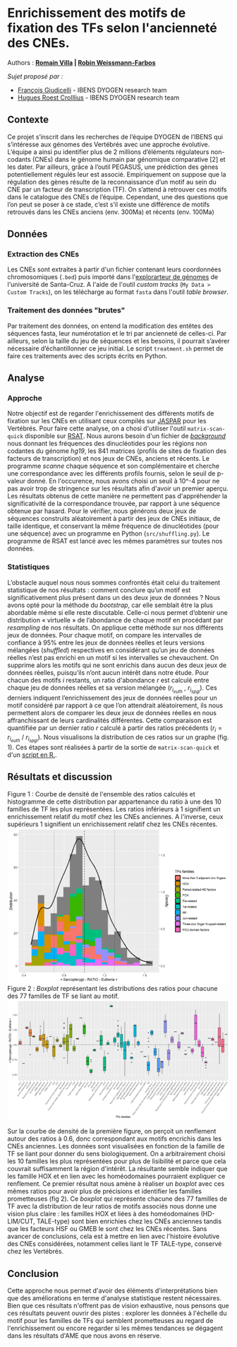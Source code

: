 # Enrichissement des motifs de fixation des TFs selon l'ancienneté des CNEs.
Authors : **[Romain Villa](mailto:rvilla@edu.bio.ens.psl.eu) | [Robin Weissmann-Farbos](mailto:weissman@edu.bio.ens.psl.eu)**

_Sujet proposé par :_
* [François Giudicelli](mailto:francois.giudicelli@ens.fr) - IBENS DYOGEN research team
* [Hugues Roest Crolllius](mailto:hrc@bio.ens.psl.eu) - IBENS DYOGEN research team

## Contexte
Ce projet s’inscrit dans les recherches de l’équipe DYOGEN de l’IBENS qui s’intéresse aux génomes des Vertébrés avec une approche évolutive. L’équipe a ainsi pu identifier plus de 2 millions d’éléments régulateurs non-codants (CNEs) dans le génome humain par génomique comparative [2] et les dater.
Par ailleurs, grâce à l’outil PEGASUS, une prédiction des gènes potentiellement régulés leur est associé. Empiriquement on suppose que la régulation des gènes résulte de la reconnaissance d’un motif au sein du CNE par un facteur de transcription (TF). On s’attend à retrouver ces motifs dans le catalogue des CNEs
de l’équipe. Cependant, une des questions que l’on peut se poser à ce stade, c’est s’il existe une différence de motifs retrouvés dans les CNEs anciens (env. 300Ma) et récents (env. 100Ma)
## Données
### Extraction des CNEs
Les CNEs sont extraites à partir d'un fichier contenant leurs coordonnées chromosomiques (```.bed```) puis importé dans l'[explorarteur de génomes](https://genome.ucsc.edu/) de l'université de Santa-Cruz. A l'aide de l'outil *custom tracks* (```My Data > Custom Tracks```), on les télécharge au format ```fasta``` dans l'outil *table browser*.
### Traitement des données "brutes"
Par traitement des données, on entend la modification des entêtes des séquences fasta, leur numérotation et le tri par ancienneté de celles-ci. Par ailleurs, selon la taille du jeu de séquences et les besoins, il pourrait s’avérer nécessaire d’échantillonner ce jeu initial. Le script ```treatment.sh``` permet de faire ces traitements avec des scripts écrits en Python.
## Analyse
### Approche
Notre objectif est de regarder l'enrichissement des différents motifs de fixation sur les CNEs en utilisant ceux compilés sur [JASPAR](https://jaspar.genereg.net/download/data/2022/CORE/JASPAR2022_CORE_vertebrates_non-redundant_pfms_transfac.txt) pour les Vertébrés. Pour faire cette analyse, on a chosi d'utiliser l'outil ```matrix-scan-quick``` disponible sur [RSAT](http://rsat.sb-roscoff.fr/). Nous aurons besoin d'un fichier de [_background_](https://rsat.eead.csic.es/plants/data/genomes/Homo_sapiens_GRCh37/oligo-frequencies/2nt_upstream-noorf_Homo_sapiens_GRCh37-noov-1str.freq.gz) nous donnant les fréquences des dinucléotides pour les régions non codantes du génome _hg19_, les 841 matrices (profils de sites de fixation des facteurs de transcription) et nos jeux de CNEs, anciens et récents. Le programme _scanne_ chaque séquence et son complémentaire et cherche une correspondance avec les différents profils fournis, selon le seuil de p-valeur donné. En l'occurence, nous avons choisi un seuil à 10^-4 pour ne pas avoir trop de stringence sur les résultats afin d'avoir un premier aperçu. Les résultats obtenus de cette manière ne permettent pas d'appréhender la significativité de la correspondance trouvée, par rapport à une séquence obtenue par hasard. Pour le vérifier, nous générons deux jeux de séquences construits aléatoirement à partir des jeux de CNEs initiaux, de taille identique, et conservant la même fréquence de dinucléotides (pour une séquence) avec un programme en Python (```src/shuffling.py```).  Le programme de RSAT est lancé avec les mêmes paramètres sur toutes nos données.
### Statistiques
L’obstacle auquel nous nous sommes confrontés était celui du traitement statistique de nos résultats : comment conclure qu’un motif est significativement plus présent dans un des deux jeux de données ?
Nous avons opté pour la méthode du _bootstrap_, car elle semblait être la plus abordable même si elle reste discutable. Celle-ci nous permet d’obtenir une distribution « virtuelle » de l’abondance de chaque motif en procédant par _resampling_ de nos résultats. On applique cette méthode sur nos différents jeux de données. Pour chaque motif, on compare les intervalles de confiance à 95% entre les jeux de données réelles et leurs versions mélangées (_shuffled_) respectives en considérant qu’un jeu de données réelles n’est pas enrichi en un motif si les intervalles se chevauchent. On supprime alors les motifs qui ne sont enrichis dans aucun des deux jeux de données réelles, puisqu’ils n’ont aucun intérêt dans notre étude. Pour chacun des motifs $i$ restants, un ratio d'abondance $r$ est calculé entre chaque jeu de données réelles et sa version mélangée ($r_{i_{euth}}$ , $r_{i_{spgi}}$). Ces derniers indiquent l’enrichissement des jeux de données réelles pour un motif considéré par rapport à ce que l’on attendrait aléatoirement, ils nous permettent alors de comparer les deux jeux de données réelles en nous affranchissant de leurs cardinalités différentes. Cette comparaison est quantifiée par un dernier ratio $r$ calculé à partir des ratios précédents ($r_i=r_{i_{euth}}$ / $r_{i_{spgi}}$). Nous visualisons la distribution de ces ratios sur un graphe (fig. 1). Ces étapes sont réalisées à partir de la sortie de ```matrix-scan-quick``` et d'un [script en R.](https://github.com/romain-villa/diff-motif_project/blob/main/script.R).

## Résultats et discussion
Figure 1 : Courbe de densité de l'ensemble des ratios calculés et histogramme de cette distribution par appartenance du ratio à une des 10 familles de TF les plus représentées. Les ratios inférieurs à 1 signifient un enrichissement relatif du motif chez les CNEs anciennes. A l'inverse, ceux supérieurs 1 signifient un enrichissement relatif chez les CNEs récentes.
![Histogramme et courbe de densité de la distribution des ratios](./plots/histo_curve_10.png?raw=true)
Figure 2 : _Boxplot_ représentant les distributions des ratios pour chacune des 77 familles de TF se liant au motif.
![Boxplot des distributions des ratios par famille de TF associé au motif](./plots/all.png?raw=true)

Sur la courbe de densité de la première figure, on perçoit un renflement autour des ratios à 0.6, donc correspondant aux motifs encrichis dans les CNEs anciennes. Les données sont visualisées en fonction de la famille de TF se liant pour donner du sens biologiquement. On a arbitrairement choisi les 10 familles les plus représentées pour plus de lisibilité et parce que cela couvrait suffisamment la région d'intérêt. La résultante semble indiquer que les famille HOX et en lien avec les homéodomaines pourraient expliquer ce renflement. Ce premier résultat nous amène à réaliser un _boxplot_ avec ces mêmes ratios pour avoir plus de précisions et identifier les familles prometteuses (fig 2). Ce _boxplot_ qui représente chacune des 77 familles de TF avec la distribution de leur ratios de motifs associés nous donne une vision plus claire : les familles HOX et liées à des homéodomaines (HD-LIM/CUT, TALE-type) sont bien enrichies chez les CNEs anciennes tandis que les facteurs HSF ou GMEB le sont chez les CNEs récentes. Sans avancer de conclusions, cela est à mettre en lien avec l'histoire évolutive des CNEs considérées, notamment celles liant le TF TALE-type, conservé chez les Vertébrés.

## Conclusion
Cette approche nous permet d'avoir des éléments d'interprétations bien que des améliorations en terme d'analyse statistique restent nécessaires. Bien que ces résultats n'offrent pas de vision exhaustive, nous pensons que ces résultats peuvent ouvrir des pistes : explorer les données à l'échelle du motif pour les familles de TFs qui semblent prometteuses au regard de l'enrichissement ou encore regarder si les mêmes tendances se dégagent dans les résultats d'AME que nous avons en réserve.
